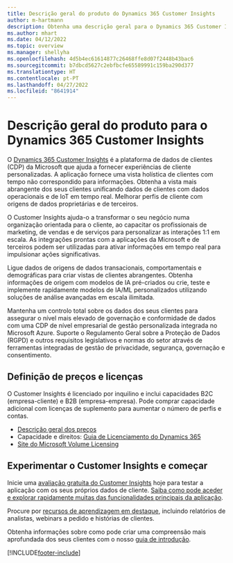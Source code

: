 ```yaml
---
title: Descrição geral do produto do Dynamics 365 Customer Insights
author: m-hartmann
description: Obtenha uma descrição geral para o Dynamics 365 Customer Insights e correspondentes funcionalidades principais.
ms.author: mhart
ms.date: 04/12/2022
ms.topic: overview
ms.manager: shellyha
ms.openlocfilehash: 4d5b4ec61614877c26468ffe8d07f2448b43bac6
ms.sourcegitcommit: b7dbcd5627c2ebfbcfe65589991c159ba290d377
ms.translationtype: HT
ms.contentlocale: pt-PT
ms.lasthandoff: 04/27/2022
ms.locfileid: "8641914"
---
```

# <a name="product-overview-for-dynamics-365-customer-insights"></a>Descrição geral do produto para o Dynamics 365 Customer Insights

O [Dynamics 365 Customer Insights](https://dynamics.microsoft.com/ai/customer-insights/) é a plataforma de dados de clientes (CDP) da Microsoft que ajuda a fornecer experiências de cliente personalizadas. A aplicação fornece uma vista holística de clientes com tempo não correspondido para informações. Obtenha a vista mais abrangente dos seus clientes unificando dados de clientes com dados operacionais e de IoT em tempo real. Melhorar perfis de cliente com origens de dados proprietárias e de terceiros. 

O Customer Insights ajuda-o a transformar o seu negócio numa organização orientada para o cliente, ao capacitar os profissionais de marketing, de vendas e de serviços para personalizar as interações 1:1 em escala. As integrações prontas com a aplicações da Microsoft e de terceiros podem ser utilizadas para ativar informações em tempo real para impulsionar ações significativas.
 
Ligue dados de origens de dados transacionais, comportamentais e demográficas para criar vistas de clientes abrangentes. Obtenha informações de origem com modelos de IA pré-criados ou crie, teste e implemente rapidamente modelos de IA/ML personalizados utilizando soluções de análise avançadas em escala ilimitada.

Mantenha um controlo total sobre os dados dos seus clientes para assegurar o nível mais elevado de governação e conformidade de dados com uma CDP de nível empresarial de gestão personalizada integrada no Microsoft Azure. Suporte o Regulamento Geral sobre a Proteção de Dados (RGPD) e outros requisitos legislativos e normas do setor através de ferramentas integradas de gestão de privacidade, segurança, governação e consentimento.

## <a name="pricing-and-licensing"></a>Definição de preços e licenças
O Customer Insights é licenciado por inquilino e inclui capacidades B2C (empresa-cliente) e B2B (empresa-empresa). Pode comprar capacidade adicional com licenças de suplemento para aumentar o número de perfis e contas.

- [Descrição geral dos preços](https://dynamics.microsoft.com/ai/customer-insights/pricing/)
- Capacidade e direitos: [Guia de Licenciamento do Dynamics 365](https://go.microsoft.com/fwlink/?LinkId=866544)
- [Site do Microsoft Volume Licensing](https://www.microsoft.com/licensing/how-to-buy/how-to-buy)

## <a name="try-customer-insights-and-get-started"></a>Experimentar o Customer Insights e começar

Inicie uma [avaliação gratuita do Customer Insights](https://signup.microsoft.com/create-account/signup?SKU=036c2481-aa8a-47cd-ab43-324f0c157c2d&ali=1&RU=https:%2F%2Fhome.ci.ai.dynamics.com%2Fstart%2Ftrial&products=036c2481-aa8a-47cd-ab43-324f0c157c2d) hoje para testar a aplicação com os seus próprios dados de cliente. [Saiba como pode aceder e explorar rapidamente muitas das funcionalidades principais da aplicação](trial-signup.md). 

Procure por [recursos de aprendizagem em destaque](https://dynamics.microsoft.com/ai/customer-insights/resources/), incluindo relatórios de analistas, webinars a pedido e histórias de clientes.

Obtenha informações sobre como pode criar uma compreensão mais aprofundada dos seus clientes com o nosso [guia de introdução](get-started.md).

[!INCLUDE[footer-include](includes/footer-banner.md)]
